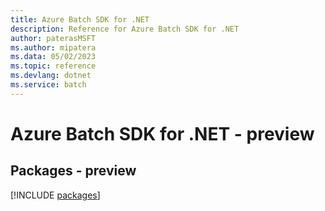 ```yaml
---
title: Azure Batch SDK for .NET
description: Reference for Azure Batch SDK for .NET
author: paterasMSFT
ms.author: mipatera
ms.data: 05/02/2023
ms.topic: reference
ms.devlang: dotnet
ms.service: batch
---
```

# Azure Batch SDK for .NET - preview
## Packages - preview
[!INCLUDE [packages](batch-index.md)]
